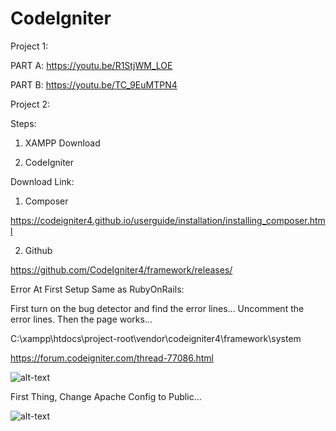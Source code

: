 # CodeIgniter

Project 1:

PART A: https://youtu.be/R1StjWM_LOE 

PART B: https://youtu.be/TC_9EuMTPN4

Project 2:

Steps:

1. XAMPP Download

2. CodeIgniter

Download Link:
1. Composer

https://codeigniter4.github.io/userguide/installation/installing_composer.html

2. Github

https://github.com/CodeIgniter4/framework/releases/


Error At First Setup Same as RubyOnRails:

First turn on the bug detector and find the error lines... Uncomment the error lines. Then the page works...

C:\xampp\htdocs\project-root\vendor\codeigniter4\framework\system 

https://forum.codeigniter.com/thread-77086.html


![alt-text](https://user-images.githubusercontent.com/58724748/106479391-3edea880-64e5-11eb-8b1c-c340454cb7e9.png)

First Thing, Change Apache Config to Public...

![alt-text](https://user-images.githubusercontent.com/58724748/106543185-31a2d780-6540-11eb-95fb-8022a946d7e5.png)

